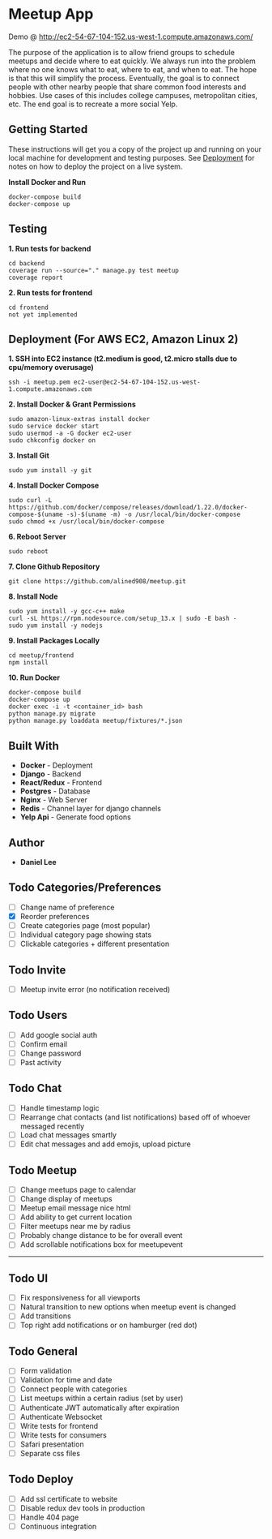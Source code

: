 # Meetup App
Demo @ http://ec2-54-67-104-152.us-west-1.compute.amazonaws.com/

The purpose of the application is to allow friend groups to schedule meetups and decide where to eat quickly.  We always run into the problem where no one knows what to eat, where to eat, and when to eat.  The hope is that this will simplify the process.  Eventually, the goal is to connect people with other nearby people that share common food interests and hobbies. Use cases of this includes college campuses, metropolitan cities, etc. The end goal is to recreate a more social Yelp.

## Getting Started
These instructions will get you a copy of the project up and running on your local machine for development and testing purposes. See [Deployment](#deployment) for notes on how to deploy the project on a live system.

**Install Docker and Run**
```
docker-compose build
docker-compose up
```

## Testing
**1. Run tests for backend**
```
cd backend
coverage run --source="." manage.py test meetup
coverage report
```
**2. Run tests for frontend**
```
cd frontend
not yet implemented
```

## Deployment (For AWS EC2, Amazon Linux 2)
**1. SSH into EC2 instance (t2.medium is good, t2.micro stalls due to cpu/memory overusage)**
``` 
ssh -i meetup.pem ec2-user@ec2-54-67-104-152.us-west-1.compute.amazonaws.com 
```
**2. Install Docker & Grant Permissions**
```
sudo amazon-linux-extras install docker
sudo service docker start
sudo usermod -a -G docker ec2-user
sudo chkconfig docker on
```
**3. Install Git**
```
sudo yum install -y git
```
**4. Install Docker Compose**
```
sudo curl -L https://github.com/docker/compose/releases/download/1.22.0/docker-compose-$(uname -s)-$(uname -m) -o /usr/local/bin/docker-compose
sudo chmod +x /usr/local/bin/docker-compose
```
**6. Reboot Server**
```
sudo reboot
```
**7. Clone Github Repository** 
```
git clone https://github.com/alined908/meetup.git
```
**8. Install Node**
```
sudo yum install -y gcc-c++ make
curl -sL https://rpm.nodesource.com/setup_13.x | sudo -E bash -
sudo yum install -y nodejs
```
**9. Install Packages Locally**
```
cd meetup/frontend
npm install
```
**10. Run Docker**
```
docker-compose build
docker-compose up
docker exec -i -t <container_id> bash
python manage.py migrate
python manage.py loaddata meetup/fixtures/*.json
```

## Built With

* **Docker** - Deployment
* **Django** - Backend
* **React/Redux** - Frontend
* **Postgres** - Database
* **Nginx** - Web Server
* **Redis** - Channel layer for django channels
* **Yelp Api** - Generate food options

## Author
* **Daniel Lee** 

## Todo Categories/Preferences
- [ ] Change name of preference
- [x] Reorder preferences
- [ ] Create categories page (most popular)
- [ ] Individual category page showing stats
- [ ] Clickable categories + different presentation 

## Todo Invite
- [ ] Meetup invite error (no notification received)

## Todo Users
- [ ] Add google social auth 
- [ ] Confirm email
- [ ] Change password
- [ ] Past activity

## Todo Chat
- [ ] Handle timestamp logic
- [ ] Rearrange chat contacts (and list notifications) based off of whoever messaged recently
- [ ] Load chat messages smartly
- [ ] Edit chat messages and add emojis, upload picture

## Todo Meetup
- [ ] Change meetups page to calendar 
- [ ] Change display of meetups
- [ ] Meetup email message nice html
- [ ] Add ability to get current location
- [ ] Filter meetups near me by radius
- [ ] Probably change distance to be for overall event
- [ ] Add scrollable notifications box for meetupevent 

---------------------------------------

## Todo UI
- [ ] Fix responsiveness for all viewports
- [ ] Natural transition to new options when meetup event is changed
- [ ] Add transitions
- [ ] Top right add notifications or on hamburger (red dot)

## Todo General
- [ ] Form validation
- [ ] Validation for time and date
- [ ] Connect people with categories
- [ ] List meetups within a certain radius (set by user)
- [ ] Authenticate JWT automatically after expiration
- [ ] Authenticate Websocket
- [ ] Write tests for frontend
- [ ] Write tests for consumers
- [ ] Safari presentation
- [ ] Separate css files

## Todo Deploy
- [ ] Add ssl certificate to website
- [ ] Disable redux dev tools in production
- [ ] Handle 404 page
- [ ] Continuous integration
